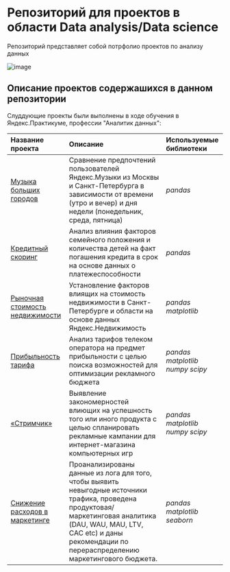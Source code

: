 # Репозиторий для проектов в области Data analysis/Data science

Репозиторий представляет собой потрфолио проектов по анализу данных



![image](https://user-images.githubusercontent.com/22000836/117571400-0c8daa00-b0d7-11eb-9028-3b52a0762d66.png)






## Описание проектов содержашихся в данном репозитории

Слуддующие проекты были выполнены в ходе обучения в Яндекс.Практикуме, профессии "Аналитик данных":


| Название проекта | Описание  | Используемые библиотеки |
|:------------- |:---------------| :------------- |
|[Музыка больших городов](https://github.com/Mamoro85/da_projects/blob/main/0_music_p/cd601912-2c45-429c-b9f1-3ef16fb07a31.ipynb)   | Сравнение предпочтений пользователей Яндекс.Музыки из Москвы и Санкт-Петербурга в зависимости от времени (утро и вечер) и дня недели (понедельник, среда, пятница) |     *pandas*  |
|[Кредитный скоринг](https://github.com/Mamoro85/da_projects/blob/main/1_bank_p/1b8d39be-3845-4530-98bc-5fbcede32611.ipynb)   | Анализ влияния факторов семейного положения и количества детей на факт погашения кредита в срок на основе данных о платежеспособности   |  *pandas*  |
|[Рыночная стоимость недвижимости](https://github.com/Mamoro85/da_projects/blob/main/2_real_estate_p/ae41e8a1-aef6-41ed-9548-3e07bc9ef4a0.ipynb)  | Установление факторов влиящих на стоимость недвижимости в Санкт-Петербурге и области на основе данных Яндекс.Недвижимость     |  *pandas*  *matplotlib* |
|[Прибыльность тарифа](https://github.com/Mamoro85/da_projects/tree/main/3_telecom_p)  | Анализ тарифов телеком оператора на предмет прибыльности с целью поиска возможностей для оптимизации рекламного бюджета |  *pandas*  *matplotlib*  *numpy* *scipy*|
|[«Стримчик»](https://github.com/Mamoro85/da_projects/blob/main/4_e-com_p/64748e92-ab07-4228-8d8f-24863d019c8f.ipynb)  | Выявление закономерностей влиющих на успешность того или иного продукта с целью спланировать рекламные кампании для интернет-магазина компьютерных игр   |  *pandas*  *matplotlib*  *numpy* *scipy*|
|[Снижение расходов в маркетинге](https://github.com/Mamoro85/da_projects/blob/main/5_marketing_p/a009a93d-6aae-45fa-a26d-55d0704d0518.ipynb)  | Проанализированы данные из лога для того, чтобы выявить невыгодные источники трафика, проведена продуктовая/маркетинговая аналитика (DAU, WAU, MAU, LTV, CAC etc) и даны рекомендации по перераспределению маркетингового бюджета.   |  *pandas* *matplotlib* *seaborn* |
